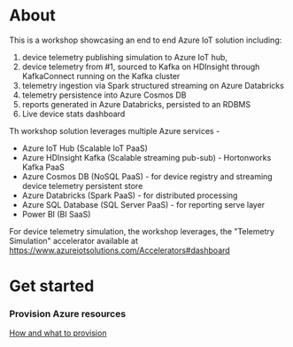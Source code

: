 # About
This is a workshop showcasing an end to end Azure IoT solution including:<br> 
1.  device telemetry publishing simulation to Azure IoT hub, 
2.  device telemetry from #1, sourced to Kafka on HDInsight through KafkaConnect running on the Kafka cluster<BR> 
3.  telemetry ingestion via Spark structured streaming on Azure Databricks<BR>
4.  telemetry persistence into Azure Cosmos DB<br>
5.  reports generated in Azure Databricks, persisted to an RDBMS<br>
6.  Live device stats dashboard<br>
  
Th workshop solution leverages multiple Azure services - <BR>
  - Azure IoT Hub (Scalable IoT PaaS) <BR>
  - Azure HDInsight Kafka (Scalable streaming pub-sub) - Hortonworks Kafka PaaS <BR>
  - Azure Cosmos DB (NoSQL PaaS)  - for device registry and streaming device telemetry persistent store <BR>
  - Azure Databricks (Spark PaaS) - for distributed processing <BR>
  - Azure SQL Database (SQL Server PaaS) - for reporting serve layer <BR>
  - Power BI (BI SaaS) <BR>
  
For device telemetry simulation, the workshop leverages, the "Telemetry Simulation" accelerator available at https://www.azureiotsolutions.com/Accelerators#dashboard
  
# Get started
### Provision Azure resources
[How and what to provision](ProvisioningAndConfiguration.md)
